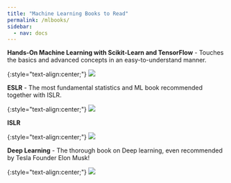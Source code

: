 ```yaml
---
title: "Machine Learning Books to Read"
permalink: /mlbooks/
sidebar:
  - nav: docs  
---
```


**Hands-On Machine Learning with Scikit-Learn and TensorFlow** - Touches the basics and advanced concepts in an easy-to-understand manner.

{:style="text-align:center;"}
![](https://images-na.ssl-images-amazon.com/images/S/compressed.photo.goodreads.com/books/1478536137i/32899495.jpg)

**ESLR** - The most fundamental statistics and ML book recommended together with ISLR. 

{:style="text-align:center;"}
![](https://5.imimg.com/data5/WT/VL/YO/SELLER-99655515/the-elements-of-statistical-learning-data-mining-inference-and-prediction-book-500x500.jpg) 

**ISLR**

{:style="text-align:center;"}
![](https://i.ebayimg.com/images/g/2jQAAOSwrlpjzDKZ/s-l400.jpg)

**Deep Learning** - The thorough book on Deep learning, even recommended by Tesla Founder Elon Musk!

{:style="text-align:center;"}
![](https://prodimage.images-bn.com/lf?set=key%5Bresolve.pixelRatio%5D,value%5B1%5D&set=key%5Bresolve.width%5D,value%5B300%5D&set=key%5Bresolve.height%5D,value%5B10000%5D&set=key%5Bresolve.imageFit%5D,value%5Bcontainerwidth%5D&set=key%5Bresolve.allowImageUpscaling%5D,value%5B0%5D&set=key%5Bresolve.format%5D,value%5Bwebp%5D&source=url%5Bhttps://prodimage.images-bn.com/pimages/9780262035613_p0_v2_s600x595.jpg%5D&scale=options%5Blimit%5D,size%5B300x10000%5D&sink=format%5Bwebp%5D)
